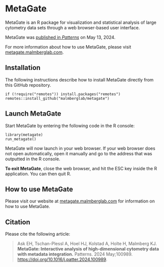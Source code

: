 # MetaGate

MetaGate is an R package for visualization and statistical analysis of large cytometry data sets through a web browser-based user interface.

MetaGate was [published in _Patterns_](https://doi.org/10.1016/j.patter.2024.100989) on May 13, 2024.

For more information about how to use MetaGate, please visit [metagate.malmberglab.com](https://metagate.malmberglab.com).


## Installation

The following instructions describe how to install MetaGate directly from this GitHub repository.

	if (!require("remotes")) install.packages("remotes")
	remotes::install_github("malmberglab/metagate")


## Launch MetaGate

Start MetaGate by entering the following code in the R console:

    library(metagate)
    run_metagate()

MetaGate will now launch in your web browser. If your web browser does not open automatically, open it manually and go to the address that was outputted in the R console.

**To exit MetaGate**, close the web browser, and hit the ESC key inside the R application. You can then quit R.


## How to use MetaGate

Please visit our website at [metagate.malmberglab.com](http://metagate.malmberglab.com) for information on how to use MetaGate.


## Citation

Please cite the following article:
> Ask EH, Tschan-Plessl A, Hoel HJ, Kolstad A, Holte H, Malmberg KJ. **MetaGate: Interactive analysis of high-dimensional cytometry data with metadata integration.** Patterns. 2024 May;100989. https://doi.org/10.1016/j.patter.2024.100989.